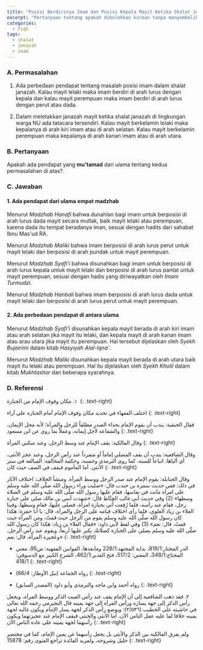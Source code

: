 ```yaml
---
title: "Posisi Berdirinya Imam dan Posisi Kepala Mayit Ketika Shalat Jenazah"
excerpt: "Pertanyaan tentang apakah dibolehkan kurban tanpa menyembelih hewan (unta, sapi atau kambing) tetapi diganti dengan memberikan sejumlah _uang_ kepada fakir-miskin sebagai pengganti kurban"
categories:
  - Fiqh
tags:
  - shalat 
  - jenazah 
  - imam
---
```



### A. Permasalahan

1. Ada perbedaan pendapat tentang masalah posisi imam dalam shalat janazah. Kalau mayit lelaki maka imam berdiri di arah lurus dengan kepala dan kalau mayit perempuan maka imam berdiri di arah lurus dengan perut atau dada.

2. Dalam meletakkan janazah mayit ketika shalat janazah di lingkungan warga NU ada tatacara tersendiri. Kalau mayit berkelamin lelaki maka kepalanya di arah kiri imam atau di arah selatan. Kalau mayit berkelamin perempuan maka kepalanya di arah kanan imam atau di arah utara.

### B. Pertanyaan

Apakah ada pendapat yang **mu'tamad** dari ulama tentang kedua permasalahan di atas?.

### C. Jawaban

#### 1. Ada pendapat dari ulama empat madzhab

Menurut _Madzhab Hanafi_ bahwa dunahlan bagi imam untuk berposisi di arah lurus dada mayit secara mutlak, baik mayit lelaki atau perempuan, karena dada itu tempat beradanya iman, sesuai dengan hadits dari sahabat Ibnu Mas'ud RA.

Menurut _Madzhab Maliki_ bahwa imam berposisi di arah lurus perut untuk mayit lelaki dan berposisi di arah pundak untuk mayit perempuan.

Menurut _Madzhab Syafi'i_ bahwa disunahkan bagi imam untuk berposisi di arah lurus kepala untuk mayit lelaki dan berposisi di arah lurus pantat untuk mayit perempuan, sesuai dengan hadis yang diriwayatkan oleh _Imam Turmudzi_.

Menurut _Madzhab Hanbali_ bahwa imam berposisi di arah lurus dada untuk mayit lelaki dan berposisi di arah lurus perut untuk mayit perempuan.

#### 2. Ada perbedaan pendapat di antara ulama

Menurut _Madzhab Syafi'i_ disunahkan kepala mayit berada di arah kiri imam atau arah selatan jika mayit itu lelaki, dan kepala mayit di arah kanan imam atau arau utara jika mayit itu perempuan. Hal tersebut dijelaskan oleh _Syekh Bujairimi_ dalam kitab _Hasyiyah Alal-Iqna'_.

Menurut _Madzhab Maliki_ disunahkan kepala mayit berada di arah utara baik mayit itu lelaki atau perempuan. Hal itu dijelaskan oleh _Syekh Kholil_ dalam kitab _Mukhtashor_ dan beberapa syarahnya.

### D. Referensi

١. مكان وقوف الإمام من الجنازة 
{: .text-right}

اختلف الفقهاء في تحديد مكان وقوف الإمام أمام الجنازة على آراء
{: .text-right}

فقال الحنفية: يندب أن يقوم الإمام بحذاء الصدر مطلقاً للرجل والمرأة؛ لأنه محل الإيمان، والشفاعة لأجل إيمانه، وعملاً بما روي عن ابن مسعود
{: .text-right}

وقال المالكية: يقف الإمام عند وسط الرجل، وعند منكبي المرأة
{: .text-right}

وقال الشافعية: يندب أن يقف المصلي إماماً أو منفرداً عند رأس الرجل، وعند عجز الأنثى، أي ألياها، اتباعاً للسنة، كما روى الترمذي وحسنه، وحكمة المخالفة: المبالغة في ستر الأنثى. أما المأموم فيقف في الصف حيث كان
{: .text-right}

وقال الحنابلة: يقوم الإمام عند صدر الرجل ووسط المرأة. ومنشأ الخلاف: اختلاف الآثار في ذلك: ففي حديث سمرة بن جندب قال: «صليت وراء رسول الله صلّى الله عليه وسلم على امرأة ماتت في نفاسها، فقام عليها رسول الله صلّى الله عليه وسلم في الصلاة وسطها» (2) وفي حديث أبي غالب الحنَّاط قال: «شهدت أنس بن مالك صلى على جنازة رجل، فقام عند رأسه، فلما رُفِعت أُتي بجنازة امرأة، فصلى عليها، فقام وسطها، وفينا العلاء بن زياد العلوي، فلما رأى اختلاف قيامه على الرجل والمرأة، قال: يا أبا حمزة: هكذا كان رسول الله صلّى الله عليه وسلم يقوم من الرجل حيث قمتُ، ومن المرأة حيث قمتُ، قال: نعم» (3) وفي لفظ لأبي داود: «فقال العلاء بن زياد: هكذا كان رسول الله صلّى الله عليه وسلم يصلي على الجنازة كصلاتك يكبر عليها أربعاً، ويقوم عند رأس الرجل، وعَجيزة المرأة، قال: نعم»
{: .text-right}

- الدر المختار:819/1، بداية المجتهد:228/1 ومابعدها، القوانين الفقهية: ص95، مغني المحتاج:348/1، المغني: 517/2، فتح القدير:462/1، الشرح الكبير مع الدسوقي: 418/1
{: .text-right}

- رواه الجماعة (نيل الأوطار: 66/4)
{: .text-right}

- رواه أحمد وابن ماجه والترمذي وأبو داود (المصدر السابق)
{: .text-right}

٢. فقد ذهب الشافعية إلى أن الإمام يقف عند رأس الميت الذكر ووسط المرأة، ويجعل رأس الذكر إلى جهة يساره ورأس المرأة إلى جهة يمينه قال البجيرمي رحمه الله تعالى في حاشيته على الخطيب (٢/٥٣٦): ويوضع رأس الذكر لجهة يسار الإمام ويكون غالبه لجهة يمينه خلافا لما عليه عمل الناس الآن، أما الأنثى والخنثى فيقف الإمام عند عجيزتهما ويكون رأسهما لجهة يمينه على عادة الناس الآن
{: .text-right}

ولم يفرق المالكية بين الذكر والأنثى بل يجعل رأسهما عن يمين الإمام، كما في مختصر خليل وشروحه، ولمزيد الفائدة تراجع الفتوى رقم: 15878
{: .text-right}
